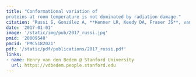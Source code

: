 ```yaml
---
title: "Conformational variation of
proteins at room temperature is not dominated by radiation damage."
citation: "Russi S, González A, **Kenner LR, Keedy DA, Fraser JS**, van den Bedem H.  *Journal of Synchrotron Radiation*. 2017."
date: '2017-01-01'
image: '/static/img/pub/2017_russi.jpg'
pmid: '28009548'
pmcid: 'PMC5182021'
pdf: '/static/pdf/publications/2017_russi.pdf'
links:
- name: Henry van den Bedem @ Stanford University
  url: https://vdbedem.people.stanford.edu
---
```

